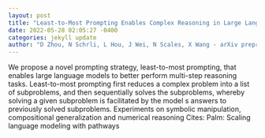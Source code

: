 ```yaml
--- 
layout: post 
title: "Least-to-Most Prompting Enables Complex Reasoning in Large Language Models" 
date: 2022-05-28 02:05:27 -0400 
categories: jekyll update 
author: "D Zhou, N Schrli, L Hou, J Wei, N Scales, X Wang - arXiv preprint arXiv , 2022" 
--- 
```

We propose a novel prompting strategy, least-to-most prompting, that enables large language models to better perform multi-step reasoning tasks. Least-to-most prompting first reduces a complex problem into a list of subproblems, and then sequentially solves the subproblems, whereby solving a given subproblem is facilitated by the model s answers to previously solved subproblems. Experiments on symbolic manipulation, compositional generalization and numerical reasoning Cites: Palm: Scaling language modeling with pathways
